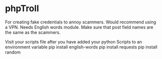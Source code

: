 # phpTroll
For creating fake credentials to annoy scammers. Would recommend using a VPN.  Needs English words module. Make sure that post field names are the same as the scammers. 

Visit your scripts file after you have added your python Scripts to an environment variable
pip install english-words
pip install requests
pip install random
